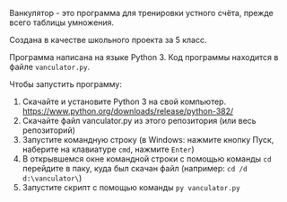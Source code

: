 Ванкулятор - это программа для тренировки устного счёта, прежде всего таблицы умножения.

Создана в качестве школьного проекта за 5 класс.

Программа написана на языке Python 3.
Код программы находится в файле `vanculator.py`.

Чтобы запустить программу:
1. Скачайте и установите Python 3 на свой компьютер. https://www.python.org/downloads/release/python-382/
2. Скачайте файл vanculator.py из этого репозитория (или весь репозиторий)
3. Запустите командную строку (в Windows: нажмите кнопку Пуск, наберите на клавиатуре `cmd`, нажмите `Enter`)
4. В открывшемся окне командной строки с помощью команды `cd` перейдите в паку, куда был скачан файл (например: `cd /d d:\vanculator\`)
5. Запустите скрипт с помощью команды `py vanculator.py`